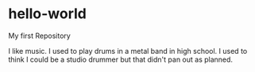 # hello-world
My first Repository

I like music. I used to play drums in a metal band in high school.
I used to think I could be a studio drummer but that didn't pan out as planned.

